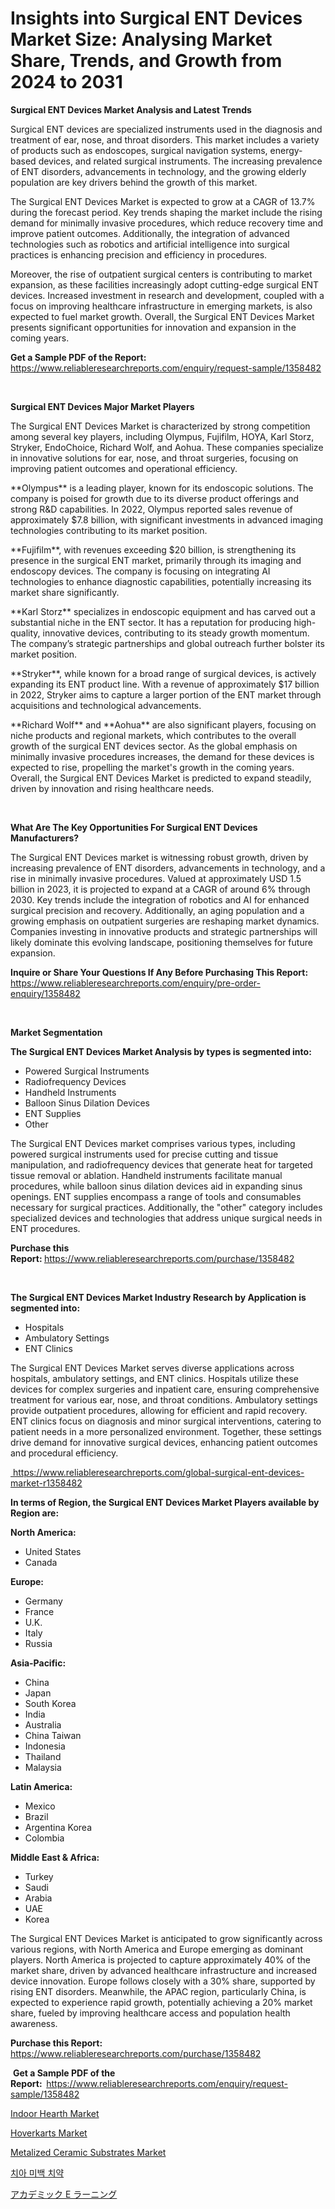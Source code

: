 <p><h1>Insights into Surgical ENT Devices Market Size: Analysing Market Share, Trends, and Growth from 2024 to 2031</h1></p><p><strong>Surgical ENT Devices Market Analysis and Latest Trends</strong></p>
<p><p>Surgical ENT devices are specialized instruments used in the diagnosis and treatment of ear, nose, and throat disorders. This market includes a variety of products such as endoscopes, surgical navigation systems, energy-based devices, and related surgical instruments. The increasing prevalence of ENT disorders, advancements in technology, and the growing elderly population are key drivers behind the growth of this market.</p><p>The Surgical ENT Devices Market is expected to grow at a CAGR of 13.7% during the forecast period. Key trends shaping the market include the rising demand for minimally invasive procedures, which reduce recovery time and improve patient outcomes. Additionally, the integration of advanced technologies such as robotics and artificial intelligence into surgical practices is enhancing precision and efficiency in procedures.</p><p>Moreover, the rise of outpatient surgical centers is contributing to market expansion, as these facilities increasingly adopt cutting-edge surgical ENT devices. Increased investment in research and development, coupled with a focus on improving healthcare infrastructure in emerging markets, is also expected to fuel market growth. Overall, the Surgical ENT Devices Market presents significant opportunities for innovation and expansion in the coming years.</p></p>
<p><strong>Get a Sample PDF of the Report:&nbsp;</strong> <a href="https://www.reliableresearchreports.com/enquiry/request-sample/1358482">https://www.reliableresearchreports.com/enquiry/request-sample/1358482</a></p>
<p>&nbsp;</p>
<p><strong>Surgical ENT Devices Major Market Players</strong></p>
<p><p>The Surgical ENT Devices Market is characterized by strong competition among several key players, including Olympus, Fujifilm, HOYA, Karl Storz, Stryker, EndoChoice, Richard Wolf, and Aohua. These companies specialize in innovative solutions for ear, nose, and throat surgeries, focusing on improving patient outcomes and operational efficiency.</p><p>**Olympus** is a leading player, known for its endoscopic solutions. The company is poised for growth due to its diverse product offerings and strong R&D capabilities. In 2022, Olympus reported sales revenue of approximately $7.8 billion, with significant investments in advanced imaging technologies contributing to its market position.</p><p>**Fujifilm**, with revenues exceeding $20 billion, is strengthening its presence in the surgical ENT market, primarily through its imaging and endoscopy devices. The company is focusing on integrating AI technologies to enhance diagnostic capabilities, potentially increasing its market share significantly.</p><p>**Karl Storz** specializes in endoscopic equipment and has carved out a substantial niche in the ENT sector. It has a reputation for producing high-quality, innovative devices, contributing to its steady growth momentum. The company’s strategic partnerships and global outreach further bolster its market position.</p><p>**Stryker**, while known for a broad range of surgical devices, is actively expanding its ENT product line. With a revenue of approximately $17 billion in 2022, Stryker aims to capture a larger portion of the ENT market through acquisitions and technological advancements.</p><p>**Richard Wolf** and **Aohua** are also significant players, focusing on niche products and regional markets, which contributes to the overall growth of the surgical ENT devices sector. As the global emphasis on minimally invasive procedures increases, the demand for these devices is expected to rise, propelling the market's growth in the coming years. Overall, the Surgical ENT Devices Market is predicted to expand steadily, driven by innovation and rising healthcare needs.</p></p>
<p>&nbsp;</p>
<p><strong>What Are The Key Opportunities For Surgical ENT Devices Manufacturers?</strong></p>
<p><p>The Surgical ENT Devices market is witnessing robust growth, driven by increasing prevalence of ENT disorders, advancements in technology, and a rise in minimally invasive procedures. Valued at approximately USD 1.5 billion in 2023, it is projected to expand at a CAGR of around 6% through 2030. Key trends include the integration of robotics and AI for enhanced surgical precision and recovery. Additionally, an aging population and a growing emphasis on outpatient surgeries are reshaping market dynamics. Companies investing in innovative products and strategic partnerships will likely dominate this evolving landscape, positioning themselves for future expansion.</p></p>
<p><strong>Inquire or Share Your Questions If Any Before Purchasing This Report:</strong> <a href="https://www.reliableresearchreports.com/enquiry/pre-order-enquiry/1358482">https://www.reliableresearchreports.com/enquiry/pre-order-enquiry/1358482</a></p>
<p>&nbsp;</p>
<p><strong>Market Segmentation</strong></p>
<p><strong>The Surgical ENT Devices Market Analysis by types is segmented into:</strong></p>
<p><ul><li>Powered Surgical Instruments</li><li>Radiofrequency Devices</li><li>Handheld Instruments</li><li>Balloon Sinus Dilation Devices</li><li>ENT Supplies</li><li>Other</li></ul></p>
<p><p>The Surgical ENT Devices market comprises various types, including powered surgical instruments used for precise cutting and tissue manipulation, and radiofrequency devices that generate heat for targeted tissue removal or ablation. Handheld instruments facilitate manual procedures, while balloon sinus dilation devices aid in expanding sinus openings. ENT supplies encompass a range of tools and consumables necessary for surgical practices. Additionally, the "other" category includes specialized devices and technologies that address unique surgical needs in ENT procedures.</p></p>
<p><strong>Purchase this Report:&nbsp;</strong><a href="https://www.reliableresearchreports.com/purchase/1358482">https://www.reliableresearchreports.com/purchase/1358482</a></p>
<p>&nbsp;</p>
<p><strong>The Surgical ENT Devices Market Industry Research by Application is segmented into:</strong></p>
<p><ul><li>Hospitals</li><li>Ambulatory Settings</li><li>ENT Clinics</li></ul></p>
<p><p>The Surgical ENT Devices Market serves diverse applications across hospitals, ambulatory settings, and ENT clinics. Hospitals utilize these devices for complex surgeries and inpatient care, ensuring comprehensive treatment for various ear, nose, and throat conditions. Ambulatory settings provide outpatient procedures, allowing for efficient and rapid recovery. ENT clinics focus on diagnosis and minor surgical interventions, catering to patient needs in a more personalized environment. Together, these settings drive demand for innovative surgical devices, enhancing patient outcomes and procedural efficiency.</p></p>
<p><a href="https://www.reliableresearchreports.com/global-surgical-ent-devices-market-r1358482">&nbsp;https://www.reliableresearchreports.com/global-surgical-ent-devices-market-r1358482</a></p>
<p><strong>In terms of Region, the Surgical ENT Devices Market Players available by Region are:</strong></p>
<p>
    <p> <strong> North America: </strong>
        <ul>
            <li>United States</li>
            <li>Canada</li>
        </ul>
        </p> 
    <p> <strong> Europe: </strong>
        <ul>
            <li>Germany</li>
            <li>France</li>
            <li>U.K.</li>
            <li>Italy</li>
            <li>Russia</li>
        </ul>
        </p> 
    <p> <strong> Asia-Pacific: </strong>
        <ul>
            <li>China</li>
            <li>Japan</li>
            <li>South Korea</li>
            <li>India</li>
            <li>Australia</li>
            <li>China Taiwan</li>
            <li>Indonesia</li>
            <li>Thailand</li>
            <li>Malaysia</li>
        </ul>
        </p> 
    <p> <strong> Latin America: </strong>
        <ul>
            <li>Mexico</li>
            <li>Brazil</li>
            <li>Argentina Korea</li>
            <li>Colombia</li>
        </ul>
        </p> 
    <p> <strong> Middle East & Africa: </strong>
        <ul>
            <li>Turkey</li>
            <li>Saudi</li>
            <li>Arabia</li>
            <li>UAE</li>
            <li>Korea</li>
        </ul>
    </p>
    </p>
<p><p>The Surgical ENT Devices Market is anticipated to grow significantly across various regions, with North America and Europe emerging as dominant players. North America is projected to capture approximately 40% of the market share, driven by advanced healthcare infrastructure and increased device innovation. Europe follows closely with a 30% share, supported by rising ENT disorders. Meanwhile, the APAC region, particularly China, is expected to experience rapid growth, potentially achieving a 20% market share, fueled by improving healthcare access and population health awareness.</p></p>
<p><strong>Purchase this Report: </strong><a href="https://www.reliableresearchreports.com/purchase/1358482">https://www.reliableresearchreports.com/purchase/1358482</a></p>
<p>&nbsp;<strong>Get a Sample PDF of the Report:&nbsp;&nbsp;</strong><a href="https://www.reliableresearchreports.com/enquiry/request-sample/1358482">https://www.reliableresearchreports.com/enquiry/request-sample/1358482</a></p>
<p><strong></strong></p>
<p><p><a href="https://www.linkedin.com/pulse/emerging-trends-indoor-hearth-market-global-outlook-future-bwl2e?trackingId=8n5gejBpTweHUiydjFLHZg%3D%3D">Indoor Hearth Market</a></p><p><a href="https://www.linkedin.com/pulse/how-hoverkarts-market-changing-from-2024-2031-karmark-s55qe?trackingId=YhqWqGZUSfqVGE5Z5E15AA%3D%3D">Hoverkarts Market</a></p><p><a href="https://issuu.com/reportprime-2/docs/metalized-ceramic-substrates-market_34ee4c2715fb9c">Metalized Ceramic Substrates Market</a></p><p><a href="https://medium.com/@chungcameron76/teeth-whitening-toothpaste-market-%EC%9D%98-%EA%B8%80%EB%A1%9C%EB%B2%8C-%EC%8B%9C%EC%9E%A5-%EA%B0%9C%EC%9A%94%EB%8A%94-%EC%A0%84-%EC%84%B8%EA%B3%84-%EB%B0%8F-%EC%A3%BC%EC%9A%94-%EC%8B%9C%EC%9E%A5%EC%9D%98-%EC%82%B0%EC%97%85%EC%97%90-%EC%98%81%ED%96%A5%EC%9D%84-%EB%AF%B8%EC%B9%98%EB%8A%94-%EC%A3%BC%EC%9A%94-%ED%8A%B8%EB%A0%8C%EB%93%9C%EC%97%90-%EB%8C%80%ED%95%9C-%EB%8F%85%ED%8A%B9%ED%95%9C-%EA%B4%80%EC%A0%90%EC%9D%84-%EC%A0%9C%EA%B3%B5%ED%95%A9%EB%8B%88%EB%8B%A4-c4c3cbdee557">치아 미백 치약</a></p><p><a href="https://medium.com/@raoulboyer2023/academic-e-learning-market-%E3%81%AE%E3%82%B0%E3%83%AD%E3%83%BC%E3%83%90%E3%83%AB%E5%B8%82%E5%A0%B4%E6%A6%82%E8%A6%81%E3%81%AF-%E4%B8%96%E7%95%8C%E3%81%8A%E3%82%88%E3%81%B3%E4%B8%BB%E8%A6%81%E5%B8%82%E5%A0%B4%E3%81%AB%E3%81%8A%E3%81%91%E3%82%8B%E6%A5%AD%E7%95%8C%E3%81%AB%E5%BD%B1%E9%9F%BF%E3%82%92%E4%B8%8E%E3%81%88%E3%82%8B%E4%B8%BB%E8%A6%81%E3%81%AA%E3%83%88%E3%83%AC%E3%83%B3%E3%83%89%E3%81%AB%E3%81%A4%E3%81%84%E3%81%A6-%E7%8B%AC%E8%87%AA%E3%81%AE%E8%A6%96%E7%82%B9%E3%82%92%E6%8F%90%E4%BE%9B%E3%81%97%E3%81%BE%E3%81%99-be4075270770">アカデミック E ラーニング</a></p></p>